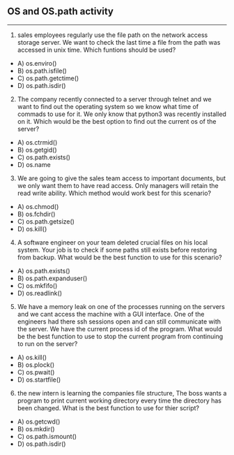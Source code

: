 ## OS and OS.path activity
___

1. sales employees regularly use the file path on the network access storage server. We want to check the last time a file from the path was accessed in unix time. Which funtions should be used?
* A) os.enviro()
* B) os.path.isfile()
* C) os.path.getctime()
* D) os.path.isdir()


2. The company recently connected to a server through telnet and we want to find out the operating system so we know what time of commads to use for it. We only know that python3 was recently installed on it. Which would be the best option to find out the current os of the server?

* A) os.ctrmid()
* B) os.getgid()
* C) os.path.exists()
* D) os.name


3. We are going to give the sales team access to important documents, but we only want them to have read access. Only managers will retain the read write ability. Which method would work best for this scenario?

* A) os.chmod()
* B) os.fchdir()
* C) os.path.getsize()
* D) os.kill()


4. A software engineer on your team deleted crucial files on his local system. Your job is to check if some paths still exists before restoring from backup. What would be the best function to use for this scenario?

* A) os.path.exists()
* B) os.path.expanduser()
* C) os.mkfifo()
* D) os.readlink()

5. We have a memory leak on one of the processes running on the servers and we cant access the machine with a GUI interface. One of the engineers had there ssh sessions open and can still communicate with the server. We have the current process id of the program. What would be the best function to use to stop the current program from continuing to run on the server?

* A) os.kill()
* B) os.plock()
* C) os.pwait()
* D) os.startfile()

6. the new intern is learning the companies file structure, The boss wants a program to print current working directory every time the directory has been changed. What is the best function to use for thier script?

* A) os.getcwd()
* B) os.mkdir()
* C) os.path.ismount()
* D) os.path.isdir()

